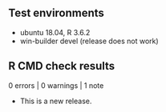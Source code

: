 ## Test environments
* ubuntu 18.04, R 3.6.2
* win-builder devel (release does not work)

## R CMD check results

0 errors | 0 warnings | 1 note

* This is a new release.

